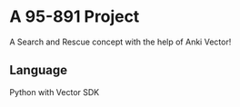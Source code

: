 # A 95-891 Project
A Search and Rescue concept with the help of Anki Vector!

## Language
Python with Vector SDK

